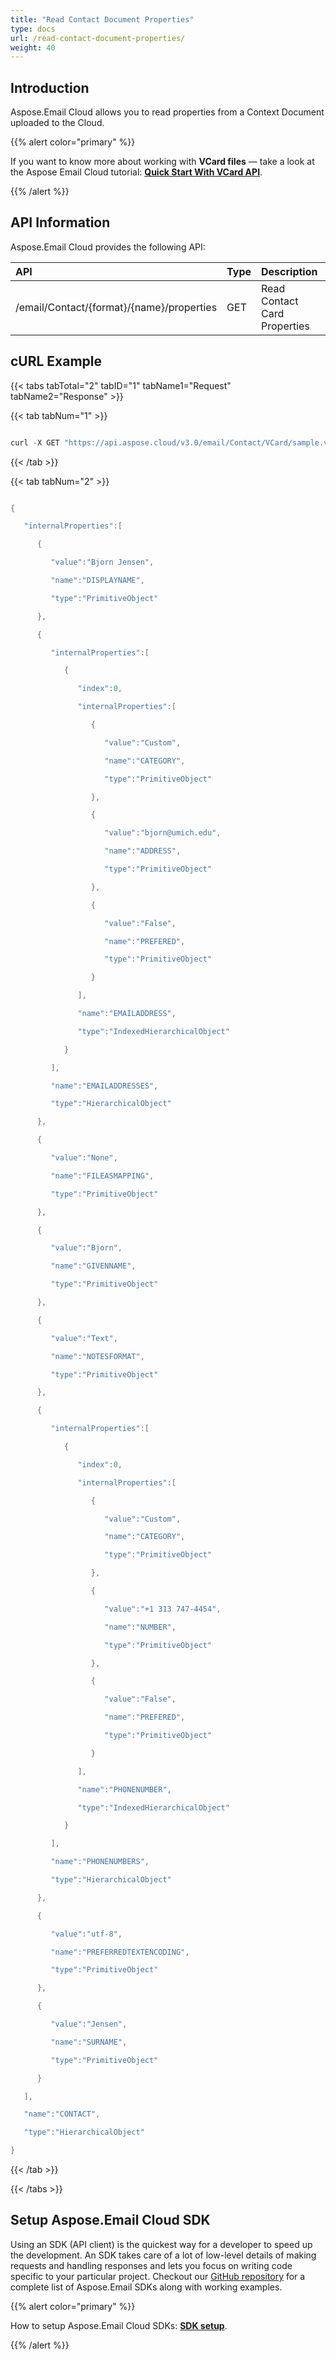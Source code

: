 ```yaml
---
title: "Read Contact Document Properties"
type: docs
url: /read-contact-document-properties/
weight: 40
---
```


## **Introduction**
Aspose.Email Cloud allows you to read properties from a Context Document uploaded to the Cloud.

{{% alert color="primary" %}} 

If you want to know more about working with **VCard files** — take a look at the Aspose Email Cloud tutorial: [**Quick Start With VCard API**](/quick-start-with-vcard-api/).

{{% /alert %}} 


## **API Information**
Aspose.Email Cloud provides the following API:

|**API**|**Type**|**Description**|**Swagger Link**|
| :- | :- | :- | :- |
|/email/Contact/{format}/{name}/properties|GET|Read Contact Card Properties|[GetContactProperties](https://apireference.aspose.cloud/email/#/Contact/GetContactProperties)|

## **cURL Example**
{{< tabs tabTotal="2" tabID="1" tabName1="Request" tabName2="Response" >}}

{{< tab tabNum="1" >}}

```java

curl -X GET "https://api.aspose.cloud/v3.0/email/Contact/VCard/sample.vcf/properties?folder=ical" -H "accept: application/json" -H "authorization: Bearer eyJhbGciOiJSUzI1NiIsInR5cCI6IkpXVCJ9.eyJuYmYiOjE1NzU5MjI1OTksImV4cCI6MTU3NjAwODk5OSwiaXNzIjoiaHR0cHM6Ly9hcGkuYXNwb3NlLmNsb3VkIiwiYXVkIjpbImh0dHBzOi8vYXBpLmFzcG9zZS5jbG91ZC9yZXNvdXJjZXMiLCJhcGkucGxhdGZvcm0iLCJhcGkucHJvZHVjdHMiXSwiY2xpZW50X2lkIjoiNzg5NDZmYjQtM2JkNC00ZDNlLWIzMDktZjllMmZmOWFjNmY5IiwiY2xpZW50X2lkU3J2SWQiOiI2NTk5ODQiLCJzY29wZSI6WyJhcGkucGxhdGZvcm0iLCJhcGkucHJvZHVjdHMiXX0.uvziiSW3zGjTbKit2jGyRQv2YqsOXVMMg70PtPGfzUf5V4hW5Gj5tY-tGQI1zY0jqBi2X5usXORO4CZzLO903Zgu9QekMkMO\_aaj4LWDLUGZ1mIYANzsS9Ntavz5S4FrHdXnFw2JJLCnwHce5ouES1ZcNURrzvdolr-KTo2OKkw9c9IJQD5CfvtMR\_yzqY1CJYuPRgohqAwyitXLvTC6oAXhNUecuRalBkcU5JQOosMNMifbpgqOxBbsc-BKpdMnkLl4uFODX5e7ZQQjz3qN5VwjDT\_DDwAGhN98AQt2Wx4E4GbAaY-ZzP8jeYq3yCy37y4XrzN8JWyLTw7zPTzp3w"

```

{{< /tab >}}

{{< tab tabNum="2" >}}

```java

{

   "internalProperties":[

      {

         "value":"Bjorn Jensen",

         "name":"DISPLAYNAME",

         "type":"PrimitiveObject"

      },

      {

         "internalProperties":[

            {

               "index":0,

               "internalProperties":[

                  {

                     "value":"Custom",

                     "name":"CATEGORY",

                     "type":"PrimitiveObject"

                  },

                  {

                     "value":"bjorn@umich.edu",

                     "name":"ADDRESS",

                     "type":"PrimitiveObject"

                  },

                  {

                     "value":"False",

                     "name":"PREFERED",

                     "type":"PrimitiveObject"

                  }

               ],

               "name":"EMAILADDRESS",

               "type":"IndexedHierarchicalObject"

            }

         ],

         "name":"EMAILADDRESSES",

         "type":"HierarchicalObject"

      },

      {

         "value":"None",

         "name":"FILEASMAPPING",

         "type":"PrimitiveObject"

      },

      {

         "value":"Bjorn",

         "name":"GIVENNAME",

         "type":"PrimitiveObject"

      },

      {

         "value":"Text",

         "name":"NOTESFORMAT",

         "type":"PrimitiveObject"

      },

      {

         "internalProperties":[

            {

               "index":0,

               "internalProperties":[

                  {

                     "value":"Custom",

                     "name":"CATEGORY",

                     "type":"PrimitiveObject"

                  },

                  {

                     "value":"+1 313 747-4454",

                     "name":"NUMBER",

                     "type":"PrimitiveObject"

                  },

                  {

                     "value":"False",

                     "name":"PREFERED",

                     "type":"PrimitiveObject"

                  }

               ],

               "name":"PHONENUMBER",

               "type":"IndexedHierarchicalObject"

            }

         ],

         "name":"PHONENUMBERS",

         "type":"HierarchicalObject"

      },

      {

         "value":"utf-8",

         "name":"PREFERREDTEXTENCODING",

         "type":"PrimitiveObject"

      },

      {

         "value":"Jensen",

         "name":"SURNAME",

         "type":"PrimitiveObject"

      }

   ],

   "name":"CONTACT",

   "type":"HierarchicalObject"

}

```

{{< /tab >}}

{{< /tabs >}}


## **Setup Aspose.Email Cloud SDK**
Using an SDK (API client) is the quickest way for a developer to speed up the development. An SDK takes care of a lot of low-level details of making requests and handling responses and lets you focus on writing code specific to your particular project. Checkout our [GitHub repository](https://github.com/aspose-email-cloud) for a complete list of Aspose.Email SDKs along with working examples.

{{% alert color="primary" %}} 

How to setup Aspose.Email Cloud SDKs: [**SDK setup**](/sdk-setup/).

{{% /alert %}} 





